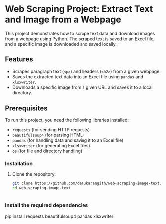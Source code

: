 # Web Scraping Project: Extract Text and Image from a Webpage

This project demonstrates how to scrape text data and download images from a webpage using Python. The scraped text is saved to an Excel file, and a specific image is downloaded and saved locally. 

## Features

- Scrapes paragraph text (`<p>`) and headers (`<h2>`) from a given webpage.
- Saves the extracted text data into an Excel file using `pandas` and `xlsxwriter`.
- Downloads a specific image from a given URL and saves it to a local directory.

## Prerequisites

To run this project, you need the following libraries installed:

- `requests` (for sending HTTP requests)
- `beautifulsoup4` (for parsing HTML)
- `pandas` (for handling data and saving it to an Excel file)
- `xlsxwriter` (for generating Excel files)
- `os` (for file and directory handling)

### Installation

1. Clone the repository:
   ```bash
   git clone https://github.com/danukarangith/web-scraping-image-text.git
   cd web-scraping-image-text
 
### Install the required dependencies

pip install requests beautifulsoup4 pandas xlsxwriter
